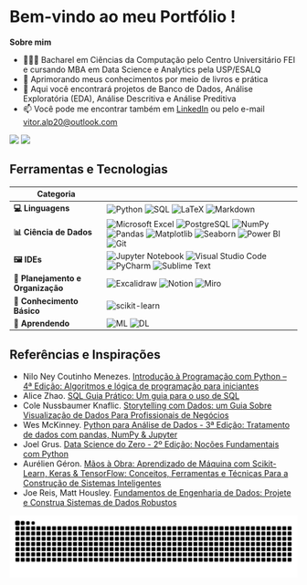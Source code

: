 # Bem-vindo ao meu Portfólio !

**Sobre mim**

- 🙋🏻‍♂️ Bacharel em Ciências da Computação pelo Centro Universitário FEI e cursando MBA em Data Science e Analytics pela USP/ESALQ
- 🔧 Aprimorando meus conhecimentos por meio de livros e prática
- 🌟 Aqui você encontrará projetos de Banco de Dados, Análise Exploratória (EDA), Análise Descritiva e Análise Preditiva
- 📫 Você pode me encontrar também em [LinkedIn](https://www.linkedin.com/in/vitor-augusto-274a70229/) ou pelo e-mail vitor.alp20@outlook.com

<div class="image-container">
  <img src="https://github-readme-stats.vercel.app/api?username=vitorAugusto2&show_icons=true&theme=tokyonight&include_all_commits=true&count_private=true" width="45%" />
  <img src="https://github-readme-stats.vercel.app/api/top-langs/?username=vitorAugusto2&layout=compact&theme=tokyonight" width="45%" />
</div>

## Ferramentas e Tecnologias

| Categoria                     |                                                                                                                                                      |
|-------------------------------|------------------------------------------------------------------------------------------------------------------------------------------------------------|
| **💻 Linguagens**              | ![Python](https://img.shields.io/badge/python-3670A0?style=for-the-badge&logo=python&logoColor=ffdd54) ![SQL](https://img.shields.io/badge/SQL-%23316192.svg?style=for-the-badge&logo=SQL&logoColor=white) ![LaTeX](https://img.shields.io/badge/latex-%23008080.svg?style=for-the-badge&logo=latex&logoColor=white) ![Markdown](https://img.shields.io/badge/markdown-%23000000.svg?style=for-the-badge&logo=markdown&logoColor=white) |
| **📊 Ciência de Dados**        | ![Microsoft Excel](https://img.shields.io/badge/Microsoft_Excel-217346?style=for-the-badge&logo=microsoft-excel&logoColor=white) ![PostgreSQL](https://img.shields.io/badge/PostgreSQL-%234B5C6F.svg?style=for-the-badge&logo=PostgreSQL&logoColor=white) ![NumPy](https://img.shields.io/badge/numpy-%23013243.svg?style=for-the-badge&logo=numpy&logoColor=white) ![Pandas](https://img.shields.io/badge/pandas-%23150458.svg?style=for-the-badge&logo=pandas&logoColor=white) ![Matplotlib](https://img.shields.io/badge/Matplotlib-%23ffffff.svg?style=for-the-badge&logo=Matplotlib&logoColor=black) ![Seaborn](https://img.shields.io/badge/Seaborn-%2300bfae.svg?style=for-the-badge&logo=Seaborn&logoColor=white) ![Power BI](https://img.shields.io/badge/power_bi-F2C811?style=for-the-badge&logo=powerbi&logoColor=black) ![Git](https://img.shields.io/badge/git-%23F05033.svg?style=for-the-badge&logo=git&logoColor=white) |
| **🖼️ IDEs**                   | ![Jupyter Notebook](https://img.shields.io/badge/jupyter-%23FA0F00.svg?style=for-the-badge&logo=jupyter&logoColor=white) ![Visual Studio Code](https://img.shields.io/badge/Visual%20Studio%20Code-0078d7.svg?style=for-the-badge&logo=visual-studio-code&logoColor=white) ![PyCharm](https://img.shields.io/badge/pycharm-143?style=for-the-badge&logo=pycharm&logoColor=black&color=black&labelColor=green) ![Sublime Text](https://img.shields.io/badge/sublime_text-%23575757.svg?style=for-the-badge&logo=sublime-text&logoColor=important) |
| **📖 Planejamento e Organização** | ![Excalidraw](https://img.shields.io/badge/Excalidraw-%23D3A6F4.svg?style=for-the-badge&logo=Excalidraw&logoColor=white) ![Notion](https://img.shields.io/badge/Notion-%23000000.svg?style=for-the-badge&logo=notion&logoColor=white) ![Miro](https://img.shields.io/badge/Miro-%23FFD700.svg?style=for-the-badge&logo=Miro&logoColor=black) |
| **🐤 Conhecimento Básico**      | ![scikit-learn](https://img.shields.io/badge/scikit--learn-%23F7931E.svg?style=for-the-badge&logo=scikit-learn&logoColor=white) |
| **🐣 Aprendendo**              | ![ML](https://img.shields.io/badge/ML-%2300bfae.svg?style=for-the-badge&logo=Machine%20Learning&logoColor=white) ![DL](https://img.shields.io/badge/DL-%23FFB6C1.svg?style=for-the-badge&logo=Deep%20Learning&logoColor=white) |

## Referências e Inspirações
- Nilo Ney Coutinho Menezes. [Introdução à Programação com Python – 4ª Edição: Algoritmos e lógica de programação para iniciantes](https://www.amazon.com.br/Introdu%C3%A7%C3%A3o-Programa%C3%A7%C3%A3o-com-Python-programa%C3%A7%C3%A3o/dp/8575228862/ref=sr_1_1?__mk_pt_BR=%C3%85M%C3%85%C5%BD%C3%95%C3%91&crid=3NOEHC9BRLIAU&dib=eyJ2IjoiMSJ9.IHHuke4kNwOfHi5rZImAHweBul6VXrSjqX7f1-GQHp6ZMNxZSkHCPckYyXNAvykwkVxvgaERB3QMF09UozJajtga1BE8JUF3kLPb8dGKqlk0NDwCVJ79PJGEDWOxn43h8PGVErKpf1Q_q0g0BsTHr50ivP702Crlls2l4IPDuuRcF8qpBshoaONtYKAhwxtNyHFdivtwdd-Sj6XlRawj_sTDvCL7oIHRGoPAQFxNs1c8Dteq-YZQpMJsXALwkxXqAMyGL2rerSc2umrC9T-gMt2QEISfegznvPih9-HgFmIxNaxkkcOn2N9ycq3JLLbAVa3chgp4ZnacO-qK0EYR8V373NwCIIPrrlt3OiCtnG5TOGA2l7PTZCKtiKX00C2WOuXhXVzqVttSDazJcsmYm5KWe3ghSKDfycNZsTUQppZHioR9he_GaVb1TK6aVBPd.rdHtDmiG7lv9q5-w_u_eWQRIsCvUkI0Tl8CdknfD1-M&dib_tag=se&keywords=Introdu%C3%A7%C3%A3o+%C3%A0+Programa%C3%A7%C3%A3o+com+Python&qid=1737116411&sprefix=python+para+an%C3%A1lise+de+dados%2Caps%2C223&sr=8-1&ufe=app_do%3Aamzn1.fos.6d798eae-cadf-45de-946a-f477d47705b9)
- Alice Zhao. [SQL Guia Prático: Um guia para o uso de SQL](https://www.amazon.com.br/gp/product/8575228315/ref=ox_sc_saved_title_1?smid=A1ZZFT5FULY4LN&psc=1)
- Cole Nussbaumer Knaflic. [Storytelling com Dados: um Guia Sobre Visualização de Dados Para Profissionais de Negócios ](https://www.amazon.com.br/Storytelling-com-Dados-Visualiza%C3%A7%C3%A3o-Profissionais/dp/8550804681/ref=sr_1_1?__mk_pt_BR=%C3%85M%C3%85%C5%BD%C3%95%C3%91&crid=11F3G1M7B2O0K&dib=eyJ2IjoiMSJ9.LWVU6efodG-b3AmxINIHSEFL8CatVuDYeta2L4J8ArE2Vhl6iiOQzyy_LlCd4-EBnk-nh7LSD5qFnTfYXoUqIATzzsvmzP7EQ9IBliQ-MbB9KQPbgFWh2cTvq5m7c8MceUT0S-Ar9imJzT3eQZeKO9punv9mMUYwXrgTeBM_Q-MnDap64gR_lNB2M9K6ngNNnpSVUzCVjejkMqYaoviG5s0SUBiFJRSdLPIm-3Cys9ubxBRoBG9w1rGdgA-RTeEEM5Svgfhkrg9G33QiUEw52BcF1bw1UAZHJRAYpWDghUsE-wGurJqo0IqfCaIaqqoJePmU3DnTPhke1mSRyyU3PKTtKaD5OcRA1i_WTecAz8xHzxSK84YLJegtETc5STayQD3I6xCRblbWgbhXTJoltjC8M2rlxA7KzYy8gK9uckT6aWnd1ht0aeUQvVOoJoRd.j1xj1dedCaal0NLxs_HnzsgDaQsaJemO37DGIAckh2Q&dib_tag=se&keywords=Storytelling+com+Dados&qid=1737116379&sprefix=storytelling+com+dados%2Caps%2C199&sr=8-1&ufe=app_do%3Aamzn1.fos.6d798eae-cadf-45de-946a-f477d47705b9)
- Wes McKinney. [Python para Análise de Dados - 3ª Edição: Tratamento de dados com pandas, NumPy & Jupyter](https://www.amazon.com.br/Python-Para-An%C3%A1lise-Dados-Tratamento/dp/8575228412/ref=sr_1_1?__mk_pt_BR=%C3%85M%C3%85%C5%BD%C3%95%C3%91&crid=3KDV5RE515H36&dib=eyJ2IjoiMSJ9.UYPX3cU1vlR1g5ka256QBQ36UITPzJsLU08_CWLFdrGbnK2P8jiZ7fn_BLfE23mt5d39vTfsH7KbCmXNyNwwLx_2q_xO9YY0qk95hHDCi_77b9uzmr4J-Uk1zXjwLGUEolG6Dnhe65HJKEbWMOG2Tv1x0E0Pla9ecC6OzXT4gcLT9j8G5SGSvqTbr5kMfZA-p475srsu038J9S7Ue-nu4ZwFN5I9yjysbOVvS8bXtsKDcOUDpskvQKs_6a0H2nyWhN_MpxPs5OmUkyqzhxvB-6gmQnxKGlJgUuhFfR-gAz9f2BL_RVXyihFrHgi_aas05lumy7jJsivOhbTgtXbg-othMRQD-ayfV9mx9CxvIaaWMKg4YSYCqCaBlQcVBMcXFZz8OmUGnbJH7ZNn5BCMSe_Oj4Y_7NMWea6Xtdlkv3fPrbFazLyRHqKnGduj04ek.1DJBQkMf2U6vi3Hc1ZnKcGu98Qjqm7J7w11q-7GEwsE&dib_tag=se&keywords=Python+para+An%C3%A1lise+de+Dados&qid=1737116396&sprefix=python+para+an%C3%A1lise+de+dados%2Caps%2C191&sr=8-1&ufe=app_do%3Aamzn1.fos.6d798eae-cadf-45de-946a-f477d47705b9)
- Joel Grus. [Data Science do Zero - 2º Edição: Noções Fundamentais com Python](https://www.amazon.com.br/Data-Science-Do-Zero-Fundamentais/dp/8550811769/ref=sr_1_1?__mk_pt_BR=%C3%85M%C3%85%C5%BD%C3%95%C3%91&crid=3UO29SX9ACSER&dib=eyJ2IjoiMSJ9.8moYI6_-eoMqOGvlmZrR8C5t5u3Qfc2J9eXarztm8ml_fIy2RC4iGn6lmMs1RazZyyCQwrj9b98dhUA_gRIX-QM-sW_wAM3Uknyx5WtLP2ICbZVV7sqrDuLLMdzzvPpcBBJUm8exzFc4ZxiQovZL40zxO1DHdk20DAsJIwW4vCN6HVslmtD4Bi5nQiHMnBPtRPCiJLuZv6VrvfdAGJVC3Kn_notrUMhW3RElS1zqwOk.jdee6BkaiNbPDdQNv4om5BB-i8V99u_sFWsHeyyRMXg&dib_tag=se&keywords=Data+Science+do+Zero+No%C3%A7%C3%B5es+Fundamentais+com+Python&qid=1737116353&sprefix=data+science+do+zero+no%C3%A7%C3%B5es+fundamentais+com+python%2Caps%2C408&sr=8-1&ufe=app_do%3Aamzn1.fos.6d798eae-cadf-45de-946a-f477d47705b9)
- Aurélien Géron. [Mãos à Obra: Aprendizado de Máquina com Scikit-Learn, Keras & TensorFlow: Conceitos, Ferramentas e Técnicas Para a Construção de Sistemas Inteligentes](https://www.amazon.com.br/M%C3%A3os-obra-aprendizado-Scikit-Learn-inteligentes/dp/8550815489/ref=sr_1_1?__mk_pt_BR=%C3%85M%C3%85%C5%BD%C3%95%C3%91&crid=1ON6ADD317XXK&dib=eyJ2IjoiMSJ9.N97X5WDhjZrNKhN1w0I4zoqwD2et0lFpV8HGerMOHo8DDKjx0KyyDfJb_FCDk9-qfQYgsI1upxrSgszyennEn77oXy4YdIhkq2lLtmoSx1MvVpzTdy6Vr6mntHj1XM4G8iyA-DiW78tAxTQ_PHU4otdqrJrpnbIwZD_uqfeW56-UnETIrQsDY1SjJpPo0l4bUcNKxqJfjY4zc9EFeS10iGKKmHKIiMPaUv6oDhY8j1TMbSvmUwxA5JFXNdo4lWTB58PoWZ9d3MExIpMIXk72CyRvg-fKmQ0waN2UK4jobyWpTzxqh3IPEb82QZG39tFSavQhy7ExDWYQUWpJ4WJqkANgFVwfi-wLtQV7-vQK5PE.lLkFmvyaCAsypuy8sABTs6hJQbLUILZ6za_4WgU8-7Q&dib_tag=se&keywords=M%C3%A3os+%C3%A0+Obra%3A+Aprendizado+de+M%C3%A1quina+com+Scikit-Learn%2C+Keras+e+TensorFlow&qid=1737116324&sprefix=m%C3%A3os+%C3%A0+obra+aprendizado+de+m%C3%A1quina+com+scikit-learn+keras+e+tensorflow%2Caps%2C198&sr=8-1&ufe=app_do%3Aamzn1.fos.6d798eae-cadf-45de-946a-f477d47705b9)
- Joe Reis, Matt Housley. [Fundamentos de Engenharia de Dados: Projete e Construa Sistemas de Dados Robustos](https://www.amazon.com.br/Fundamentos-Engenharia-Dados-Construa-Sistemas/dp/8575228765/ref=sr_1_2?__mk_pt_BR=%C3%85M%C3%85%C5%BD%C3%95%C3%91&crid=CWHTD3WL5W3V&dib=eyJ2IjoiMSJ9.t2UAGsbH1kgzxIoIUdTeLiiIGnYmGDL3UKOs83_r_hQcl4BgZsZSmSA3uN5EFElMQ60_1yTkvJrXaDmC_8-VWah1_LmtyEYiO-o_kq65QOnaeHAEsUHbXxk_TqjOlRHOR44hSN1NNBbke7iz4xvAW6o31gC4Gmlx2IFdQszLZDJ0Wf6_LL3frDnS4tLWzK27dqGgY7veaj6UFBWN4Fu8eRBJ2Sr83lDNbBfziTFQhoM.uGk7_OKzn7UcZ3nhL-Sulf7mBAQyqPL8u3O-l5Pg7H0&dib_tag=se&keywords=fundamentos+de+engenharia&qid=1759839812&s=books&sprefix=fundamentos+de+engenhari%2Cstripbooks%2C281&sr=1-2&ufe=app_do%3Aamzn1.fos.6a09f7ec-d911-4889-ad70-de8dd83c8a74) 

<img src="https://raw.githubusercontent.com/vitorAugusto2/vitorAugusto2/output/snake.svg" alt="Snake animation" />
